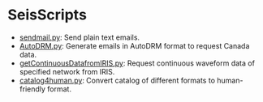 # SeisScripts

- [sendmail.py](sendmail.py): Send plain text emails.
- [AutoDRM.py](AutoDRM.py): Generate emails in AutoDRM format to request Canada data.
- [getContinuousDatafromIRIS.py](getContinuousDatafromIRIS.py): Request continuous waveform data of specified network from IRIS.
- [catalog4human.py](catalog4human.py): Convert catalog of different formats to human-friendly format.
